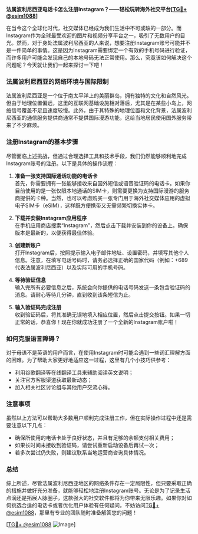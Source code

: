 **法属波利尼西亚电话卡怎么注册Instagram？——轻松玩转海外社交平台[[TG💪+ @esim1088](https://t.me/s/esim1088)]**

在当今这个全球化时代，社交媒体已经成为我们生活中不可或缺的一部分。而Instagram作为全球最受欢迎的图片和视频分享平台之一，吸引了无数用户的目光。然而，对于身处法属波利尼西亚的人来说，想要注册Instagram账号可能并不是一件简单的事情。这是因为Instagram需要绑定一个有效的手机号码进行验证，而许多用户可能会发现自己的本地号码无法正常使用。那么，究竟该如何解决这个问题呢？今天就让我们一起来探讨一下吧！

### 法属波利尼西亚的网络环境与国际限制

法属波利尼西亚是一个位于南太平洋上的美丽群岛，拥有独特的文化和自然风光。但由于地理位置偏远，这里的互联网基础设施相对落后，尤其是在某些小岛上，网络信号覆盖不足且速度较慢。此外，由于其特殊的地理位置和文化背景，法属波利尼西亚的通信服务提供商通常不提供国际漫游功能，这给当地居民使用国外服务带来了不少麻烦。

### 注册Instagram的基本步骤

尽管面临上述挑战，但通过合理选择工具和技术手段，我们仍然能够顺利地完成Instagram账号的注册。以下是具体的操作流程：

1. **准备一张支持国际通话功能的电话卡**  
   首先，你需要拥有一张能够接收来自国外短信或语音验证码的电话卡。如果你目前使用的是一张仅限本地通话的SIM卡，则需要更换为支持国际漫游的服务商提供的卡种。当然，也可以考虑购买一张专门用于海外社交媒体应用的虚拟电子SIM卡（eSIM），这样既方便携带又无需频繁切换实体卡。

2. **下载并安装Instagram应用程序**  
   在手机应用商店搜索“Instagram”，然后点击下载并安装到你的设备上。确保版本是最新的，以便获得最佳体验。

3. **创建新账户**  
   打开Instagram后，按照提示输入电子邮件地址、设置密码，并填写其他个人信息。注意，在填写电话号码时，请务必选择正确的国家代码（例如：+689代表法属波利尼西亚）以及实际可用的手机号码。

4. **等待验证信息**  
   输入完所有必要信息之后，系统会向你提供的电话号码发送一条包含验证码的消息。请耐心等待几分钟，直到收到该条短信为止。

5. **输入验证码完成注册**  
   收到验证码后，将其准确无误地填入相应位置，然后点击提交按钮。如果一切正常的话，恭喜你！现在你就成功注册了一个全新的Instagram账户啦！

### 如何克服语言障碍？

对于母语不是英语的用户而言，在使用Instagram时可能会遇到一些词汇理解方面的困难。为了帮助大家更好地适应这一过程，这里有几个小技巧供参考：

- 利用谷歌翻译等在线翻译工具来辅助阅读英文说明；
- 关注官方客服渠道获取最新动态；
- 加入相关社区讨论组与其他用户交流心得。

### 注意事项

虽然以上方法可以帮助大多数用户顺利完成注册工作，但在实际操作过程中还是需要注意以下几点：

- 确保所使用的电话卡处于良好状态，并且有足够的余额支付相关费用；
- 如果长时间未接收到验证码，请尝试重新启动设备后再试一次；
- 若多次尝试仍失败，则建议联系当地运营商咨询具体情况。

### 总结

综上所述，尽管法属波利尼西亚地区的网络条件存在一定局限性，但只要采取正确的措施并做好充分准备，就能够轻松地注册Instagram账号。无论是为了记录生活点滴还是拓展人脉圈子，这款强大的社交软件都将为你带来无限乐趣。如果你对如何挑选合适的电话卡或者优化用户体验有任何疑问，不妨访问[TG💪+ @esim1088](https://t.me/s/esim1088)，那里有专业的团队随时准备解答您的问题！

[[TG💪+ @esim1088](https://t.me/s/esim1088) ![Image](https://i.postimg.cc/4NQfJmqS/Snipaste-2025-05-13-00-14-12.png)]